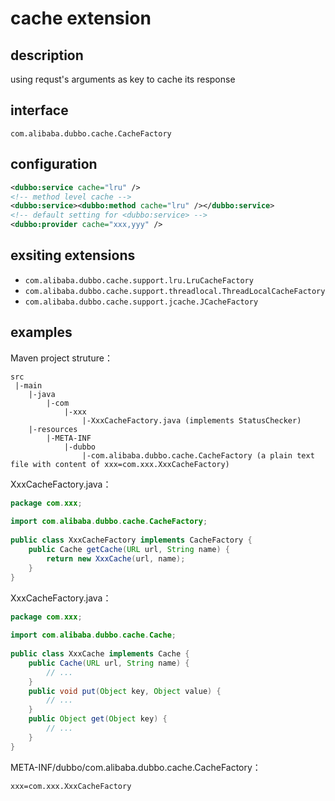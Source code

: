 # cache extension

## description

using requst's arguments as key to cache its response

## interface

`com.alibaba.dubbo.cache.CacheFactory`

## configuration

```xml
<dubbo:service cache="lru" />
<!-- method level cache -->
<dubbo:service><dubbo:method cache="lru" /></dubbo:service>
<!-- default setting for <dubbo:service> -->
<dubbo:provider cache="xxx,yyy" />
```

## exsiting extensions

* `com.alibaba.dubbo.cache.support.lru.LruCacheFactory`
* `com.alibaba.dubbo.cache.support.threadlocal.ThreadLocalCacheFactory`
* `com.alibaba.dubbo.cache.support.jcache.JCacheFactory`


## examples

Maven project struture：

```
src
 |-main
    |-java
        |-com
            |-xxx
                |-XxxCacheFactory.java (implements StatusChecker)
    |-resources
        |-META-INF
            |-dubbo
                |-com.alibaba.dubbo.cache.CacheFactory (a plain text file with content of xxx=com.xxx.XxxCacheFactory)
```

XxxCacheFactory.java：

```java
package com.xxx;
 
import com.alibaba.dubbo.cache.CacheFactory;
 
public class XxxCacheFactory implements CacheFactory {
    public Cache getCache(URL url, String name) {
        return new XxxCache(url, name);
    }
}
```

XxxCacheFactory.java：

```java
package com.xxx;
 
import com.alibaba.dubbo.cache.Cache;
 
public class XxxCache implements Cache {
    public Cache(URL url, String name) {
        // ...
    }
    public void put(Object key, Object value) {
        // ...
    }
    public Object get(Object key) {
        // ...
    }
}
```

META-INF/dubbo/com.alibaba.dubbo.cache.CacheFactory：

```properties
xxx=com.xxx.XxxCacheFactory
```